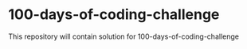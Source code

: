 # 100-days-of-coding-challenge
This repository will contain solution for 100-days-of-coding-challenge

